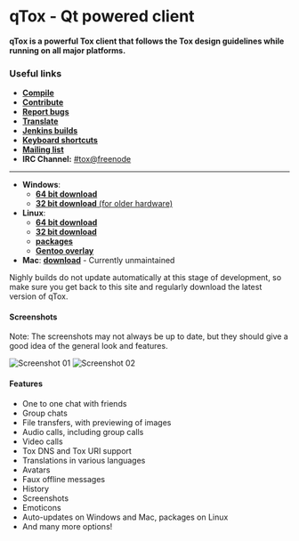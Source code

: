 # qTox - Qt powered client
**qTox is a powerful Tox client that follows the Tox design guidelines while running on all major platforms.**

### Useful links
- [**Compile**](https://github.com/tux3/qTox/blob/master/INSTALL.md)
- [**Contribute**](https://github.com/tux3/qTox/wiki#contributing)
- [**Report bugs**](https://github.com/tux3/qTox/wiki/Writing-Useful-Bug-Reports)
- [**Translate**](https://github.com/tux3/qTox/wiki/Translating)
- [**Jenkins builds**](https://build.tox.chat/)
- [**Keyboard shortcuts**](https://github.com/tux3/qTox/wiki/Keyboard-shortcuts)
- [**Mailing list**](https://lists.tox.chat)
- **IRC Channel:** [#tox@freenode](https://webchat.freenode.net/?channels=tox)

----

* **Windows**:
  - [**64 bit download**](https://build.tox.chat/view/Clients/job/qTox_build_windows_x86-64_release/lastSuccessfulBuild/artifact/qTox_build_windows_x86-64_release.zip)
  - [**32 bit download** (for older hardware)](https://build.tox.chat/view/Clients/job/qTox_build_windows_x86_release/lastSuccessfulBuild/artifact/qTox_build_windows_x86_release.zip)
* **Linux**:
  - [**64 bit download**](https://build.tox.chat/view/Clients/job/qTox_build_linux_x86-64_release/lastSuccessfulBuild/artifact/qTox_build_linux_x86-64_release.tar.xz)
  - [**32 bit download**](https://build.tox.chat/view/Clients/job/qTox_build_linux_x86_release/lastSuccessfulBuild/artifact/qTox_build_linux_x86_release.tar.xz)
  - [**packages**](/INSTALL.md#simple-install)
  - [**Gentoo overlay**](https://github.com/Tox/gentoo-overlay-tox)
* **Mac**: [**download**](#) - Currently unmaintained  

Nighly builds do not update automatically at this stage of development, so make sure you get back to this site and regularly download the latest version of qTox.


#### Screenshots
Note: The screenshots may not always be up to date, but they should give a good idea of the general look and features.


![Screenshot 01](https://i.imgur.com/hwGmDeK.png)
![Screenshot 02](https://i.imgur.com/tmX8z9s.png)


#### Features

- One to one chat with friends
- Group chats
- File transfers, with previewing of images
- Audio calls, including group calls
- Video calls
- Tox DNS and Tox URI support
- Translations in various languages
- Avatars
- Faux offline messages
- History
- Screenshots
- Emoticons
- Auto-updates on Windows and Mac, packages on Linux
- And many more options!
